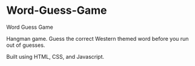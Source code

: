 # Word-Guess-Game
Word Guess Game

Hangman game. Guess the correct Western themed word before you run out of guesses.

Built using HTML, CSS, and Javascript.
